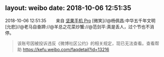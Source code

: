 layout: weibo
date: 2018-10-06 12:51:35
---
<meta name="referrer" content="no-referrer" />

2018-10-06 12:51:35  &nbsp;&nbsp;&nbsp;&nbsp;&nbsp;&nbsp; 来自 <a href="http://app.weibo.com/t/feed/Z4AgP" rel="nofollow">坚果手机 Pro</a>
[微笑]//@杨佩昌:中华五千年文明[允悲]//@老马自奋蹄://@羊总之花菜炒蟹://@范剑平:真是丢人，过个节也不消停。
>  该账号因被投诉违反《微博社区公约》的相关规定，现已无法查看。查看帮助 https://kefu.weibo.com/faqdetail?id=13216
